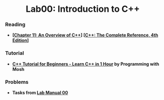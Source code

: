 <html>

<head>
</head>
  
<body>
  <h1 align="center">Lab00: Introduction to C++</h1>
  
  <h3 id="reading">Reading</h3>
  <ul>
    <li><b>[<a href="">Chapter 11: An Overview of C++</a>] [<a href="">C++: The Complete Reference, 4th Edition</a>]</b></li>
    
  </ul>
      
  
  
  
  <h3 id="tutorial">Tutorial</h3>
  <ul>
    <li><b><a href="https://www.youtube.com/watch?v=ZzaPdXTrSb8&t=19s&ab_channel=ProgrammingwithMosh">C++ Tutorial for Beginners - Learn C++ in 1 Hour</a> by Programming with Mosh</b></li>
    
  </ul>
  
  
  
  <h3 id="problems">Problems</h3>
  <ul>
    <li><b>Tasks from <a href="https://github.com/mehedihasanbijoy/CSE225L/blob/main/Lab00/Lab00_C%2B%2B_in_Codeblocks.pdf">Lab Manual 00</a></b></li>
    
    
    
</body>
  
</html>
